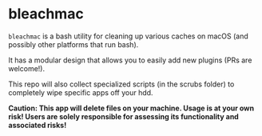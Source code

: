 # bleachmac

`bleachmac` is a bash utility for cleaning up various caches on macOS (and possibly other platforms that run bash).

It has a modular design that allows you to easily add new plugins (PRs are welcome!).

This repo will also collect specialized scripts (in the scrubs folder) to completely wipe specific apps off your hdd.

**Caution: This app will delete files on your machine. Usage is at your own risk! Users are solely responsible for assessing its functionality and associated risks!**
